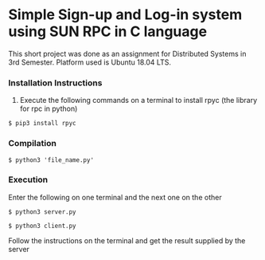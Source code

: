 # Simple Sign-up and Log-in system using SUN RPC in C language
This short project was done as an assignment for Distributed Systems in 3rd Semester. Platform used is Ubuntu 18.04 LTS.

### Installation Instructions
1. Execute the following commands on a terminal to install rpyc (the library for rpc in python)

```console
$ pip3 install rpyc
```
### Compilation

```console
$ python3 'file_name.py'
```
### Execution
Enter the following on one terminal and the next one on the other
```console
$ python3 server.py
```
```console
$ python3 client.py
```
Follow the instructions on the terminal and get the result supplied by the server
